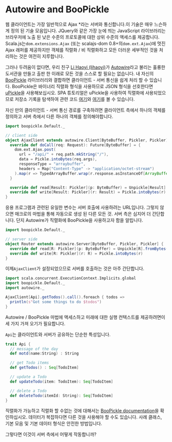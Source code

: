 # Autowire and BooPickle

웹 클라이언트는 가장 일반적으로 Ajax *라는 서버와 통신합니다.이 기술은 매우 느슨하게 정의 된 기술 모음입니다. JQuery와 같은 가장 눈에 띄는 JavaScript 라이브러리는 브라우저에 노출 된 낮은 수준의 프로토콜에 대한 상위 수준의 액세스를 제공합니다. Scala.js는`dom.extensions.Ajax` (또는 scalajs-dom 0.8+의`dom.ext.Ajax`)에 멋진 Ajax 래퍼를 제공하지만 객체를 직렬화 / 비 직렬화하고 모든 더러운 세부적인 것을 처리하는 것은 여전히 지루합니다.

그러나 두려움이 없다면, 우리 친구 [Li Haoyi (lihaoyi)](https://github.com/lihaoyi)가 [Autowire](https://github.com/lihaoyi/autowire)라고 불리는 훌륭한 도서관을 만들고 출판 한 이래로 모든 것을 스스로 할 필요는 없습니다. 내 자신의 [BooPickle](https://github.com/ochrons/boopickle) 라이브러리와 결합하면 클라이언트 - 서버 통신을 쉽게 처리 할 수 있습니다. BooPickle은 바이너리 직렬화 형식을 사용하므로 JSON 형식을 선호한다면 [uPickle](https://github.com/lihaoyi/upickle)을 사용해보십시오. SPA 튜토리얼은 uPickle을 사용하여 직렬화에 사용되었으므로 저장소 기록을 탐색하여 관련 코드 [여기](https://github.com/ochrons/scalajs-spa-tutorial/blob/628bf9308aaebe7f3d0527007ef604801988ef42/js/src/main/scala/spatutorial/client/services/AjaxClient.scala)와 [여기](https://github.com/ochrons/scalajs-spa-tutorial/blob/628bf9308aaebe7f3d0527007ef604801988ef42/jvm/src/main/scala/spatutorial/server/MainApp.scala)를 볼 수 있습니다.

자신 만의 클라이언트 - 서버 통신 경로를 구축하려면 클라이언트 측에서 하나의 객체를 정의하고 서버 측에서 다른 하나의 객체를 정의해야합니다.

```scala
import boopickle.Default._

// client side
object AjaxClient extends autowire.Client[ByteBuffer, Pickler, Pickler] {
  override def doCall(req: Request): Future[ByteBuffer] = {
    dom.ext.Ajax.post(
      url = "/api/" + req.path.mkString("/"),
      data = Pickle.intoBytes(req.args),
      responseType = "arraybuffer",
      headers = Map("Content-Type" -> "application/octet-stream")
    ).map(r => TypedArrayBuffer.wrap(r.response.asInstanceOf[ArrayBuffer]))
  }

  override def read[Result: Pickler](p: ByteBuffer) = Unpickle[Result].fromBytes(p)
  override def write[Result: Pickler](r: Result) = Pickle.intoBytes(r)
}
```

응용 프로그램과 관련된 유일한 변수는 서버 호출에 사용하려는 URL입니다. 그렇지 않으면 매크로의 마법을 통해 자동으로 생성 된 다른 모든 것. 서버 측은 심지어 더 간단합니다. 단지 Autowire가 직렬화에 BooPickle을 사용하고자 함을 알립니다.

```scala
import boopickle.Default._

// server side
object Router extends autowire.Server[ByteBuffer, Pickler, Pickler] {
  override def read[R: Pickler](p: ByteBuffer) = Unpickle[R].fromBytes(p)
  override def write[R: Pickler](r: R) = Pickle.intoBytes(r)
}
```

이제`AjaxClient`가 설정되었으므로 서버를 호출하는 것은 아주 간단합니다.

```scala
import scala.concurrent.ExecutionContext.Implicits.global
import boopickle.Default._
import autowire._

AjaxClient[Api].getTodos().call().foreach { todos =>
  println(s"Got some things to do $todos")
}
```

Autowire / BooPickle 마법에 액세스하고 미래에 대한 실행 컨텍스트를 제공하려면이 세 가지 가져 오기가 필요합니다.

`Api`는 클라이언트와 서버가 공유하는 단순한 특성입니다.

```scala
trait Api {
  // message of the day
  def motd(name:String) : String

  // get Todo items
  def getTodos() : Seq[TodoItem]

  // update a Todo
  def updateTodo(item: TodoItem): Seq[TodoItem]

  // delete a Todo
  def deleteTodo(itemId: String): Seq[TodoItem]
}
```

직렬화가 가능하고 직렬화 할 수없는 것에 대해서는 [BooPickle documentation](https://github.com/ochrons/boopickle)을 확인하십시오. 데이터가 복잡하다면 다른 것을 사용해야 할 수도 있습니다. 사례 클래스, 기본 모음 및 기본 데이터 형식은 안전한 방법입니다.

그렇다면 이것이 서버 측에서 어떻게 작동합니까?
